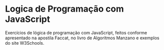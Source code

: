 # Logica de Programação com JavaScript
Exercícios de lógica de programação com JavaScript, feitos conforme apresentado na apostila Faccat, no livro de Algoritmos Manzano e exemplos do site W3Schools.
